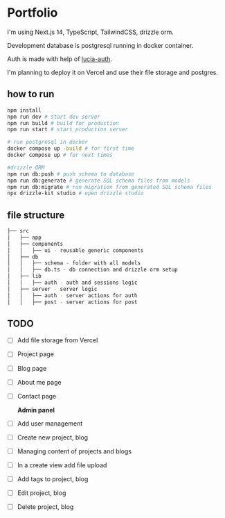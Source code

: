 # Portfolio

I'm using Next.js 14, TypeScript, TailwindCSS, drizzle orm.

Development database is postgresql running in docker container.

Auth is made with help of [lucia-auth](https://lucia-auth.com/sessions/cookies/nextjs).

I'm planning to deploy it on Vercel and use their file storage and postgres.

## how to run

```bash
npm install
npm run dev # start dev server
npm run build # build for production
npm run start # start production server

# run postgresql in docker
docker compose up -build # for first time
docker compose up # for next times

#drizzle ORM
npm run db:push # push schema to database
npm run db:generate # generate SQL schema files from models
npm run db:migrate # run migration from generated SQL schema files
npx drizzle-kit studio # open drizzle studio
```

## file structure

```bash
├── src
│   ├── app
│   ├── components
│   │   ├── ui - reusable generic components 
│   ├── db
│   │   ├── schema - folder with all models
│   │   ├── db.ts - db connection and drizzle orm setup
│   ├── lib
│   │   ├── auth - auth and sessions logic
│   ├── server - server logic
│   │   ├── auth - server actions for auth
│   │   ├── post - server actions for post
```

## TODO

- [ ] Add file storage from Vercel
- [ ] Project page
- [ ] Blog page
- [ ] About me page
- [ ] Contact page

  **Admin panel**

- [ ] Add user management
- [ ] Create new project, blog
- [ ] Managing content of projects and blogs
- [ ] In a create view add file upload
- [ ] Add tags to project, blog
- [ ] Edit project, blog
- [ ] Delete project, blog
